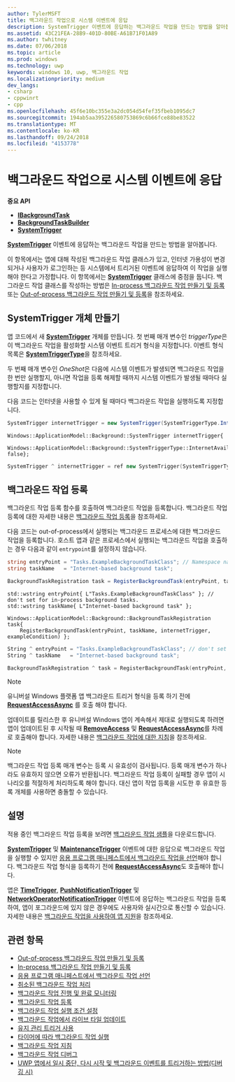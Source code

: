 ```yaml
---
author: TylerMSFT
title: 백그라운드 작업으로 시스템 이벤트에 응답
description: SystemTrigger 이벤트에 응답하는 백그라운드 작업을 만드는 방법을 알아봅니다.
ms.assetid: 43C21FEA-28B9-401D-80BE-A61B71F01A89
ms.author: twhitney
ms.date: 07/06/2018
ms.topic: article
ms.prod: windows
ms.technology: uwp
keywords: windows 10, uwp, 백그라운드 작업
ms.localizationpriority: medium
dev_langs:
- csharp
- cppwinrt
- cpp
ms.openlocfilehash: 45f6e10bc355e3a2dc054d54fef35fbeb1095dc7
ms.sourcegitcommit: 194ab5aa395226580753869c6b66fce88be83522
ms.translationtype: MT
ms.contentlocale: ko-KR
ms.lasthandoff: 09/24/2018
ms.locfileid: "4153778"
---
```

# <a name="respond-to-system-events-with-background-tasks"></a>백그라운드 작업으로 시스템 이벤트에 응답

**중요 API**

- [**IBackgroundTask**](https://msdn.microsoft.com/library/windows/apps/br224794)
- [**BackgroundTaskBuilder**](https://msdn.microsoft.com/library/windows/apps/br224768)
- [**SystemTrigger**](https://msdn.microsoft.com/library/windows/apps/br224838)

[**SystemTrigger**](https://msdn.microsoft.com/library/windows/apps/br224839) 이벤트에 응답하는 백그라운드 작업을 만드는 방법을 알아봅니다.

이 항목에서는 앱에 대해 작성된 백그라운드 작업 클래스가 있고, 인터넷 가용성이 변경되거나 사용자가 로그인하는 등 시스템에서 트리거된 이벤트에 응답하여 이 작업을 실행해야 한다고 가정합니다. 이 항목에서는 [**SystemTrigger**](https://msdn.microsoft.com/library/windows/apps/br224839) 클래스에 중점을 둡니다. 백그라운드 작업 클래스를 작성하는 방법은 [In-process 백그라운드 작업 만들기 및 등록](create-and-register-an-inproc-background-task.md) 또는 [Out-of-process 백그라운드 작업 만들기 및 등록](create-and-register-a-background-task.md)을 참조하세요.

## <a name="create-a-systemtrigger-object"></a>SystemTrigger 개체 만들기

앱 코드에서 새 [**SystemTrigger**](https://msdn.microsoft.com/library/windows/apps/br224838) 개체를 만듭니다. 첫 번째 매개 변수인 *triggerType*은 이 백그라운드 작업을 활성화할 시스템 이벤트 트리거 형식을 지정합니다. 이벤트 형식 목록은 [**SystemTriggerType**](https://msdn.microsoft.com/library/windows/apps/br224839)을 참조하세요.

두 번째 매개 변수인 *OneShot*은 다음에 시스템 이벤트가 발생되면 백그라운드 작업을 한 번만 실행할지, 아니면 작업을 등록 해제할 때까지 시스템 이벤트가 발생될 때마다 실행할지를 지정합니다.

다음 코드는 인터넷을 사용할 수 있게 될 때마다 백그라운드 작업을 실행하도록 지정합니다.

```csharp
SystemTrigger internetTrigger = new SystemTrigger(SystemTriggerType.InternetAvailable, false);
```

```cppwinrt
Windows::ApplicationModel::Background::SystemTrigger internetTrigger{
    Windows::ApplicationModel::Background::SystemTriggerType::InternetAvailable, false};
```

```cpp
SystemTrigger ^ internetTrigger = ref new SystemTrigger(SystemTriggerType::InternetAvailable, false);
```

## <a name="register-the-background-task"></a>백그라운드 작업 등록

백그라운드 작업 등록 함수를 호출하여 백그라운드 작업을 등록합니다. 백그라운드 작업 등록에 대한 자세한 내용은 [백그라운드 작업 등록](register-a-background-task.md)을 참조하세요.

다음 코드는 out-of-process에서 실행되는 백그라운드 프로세스에 대한 백그라운드 작업을 등록합니다. 호스트 앱과 같은 프로세스에서 실행되는 백그라운드 작업을 호출하는 경우 다음과 같이 `entrypoint`를 설정하지 않습니다.

```csharp
string entryPoint = "Tasks.ExampleBackgroundTaskClass"; // Namespace name, '.', and the name of the class containing the background task
string taskName   = "Internet-based background task";

BackgroundTaskRegistration task = RegisterBackgroundTask(entryPoint, taskName, internetTrigger, exampleCondition);
```

```cppwinrt
std::wstring entryPoint{ L"Tasks.ExampleBackgroundTaskClass" }; // don't set for in-process background tasks.
std::wstring taskName{ L"Internet-based background task" };

Windows::ApplicationModel::Background::BackgroundTaskRegistration task{
    RegisterBackgroundTask(entryPoint, taskName, internetTrigger, exampleCondition) };
```

```cpp
String ^ entryPoint = "Tasks.ExampleBackgroundTaskClass"; // don't set for in-process background tasks
String ^ taskName   = "Internet-based background task";

BackgroundTaskRegistration ^ task = RegisterBackgroundTask(entryPoint, taskName, internetTrigger, exampleCondition);
```

> [!NOTE]
> 유니버설 Windows 플랫폼 앱 백그라운드 트리거 형식을 등록 하기 전에 [**RequestAccessAsync**](https://msdn.microsoft.com/library/windows/apps/hh700485) 를 호출 해야 합니다.

업데이트를 릴리스한 후 유니버설 Windows 앱이 계속해서 제대로 실행되도록 하려면 앱이 업데이트된 후 시작될 때 [**RemoveAccess**](https://msdn.microsoft.com/library/windows/apps/hh700471) 및 [**RequestAccessAsync**](https://msdn.microsoft.com/library/windows/apps/hh700485)를 차례로 호출해야 합니다. 자세한 내용은 [백그라운드 작업에 대한 지침](guidelines-for-background-tasks.md)을 참조하세요.

> [!NOTE]
> 백그라운드 작업 등록 매개 변수는 등록 시 유효성이 검사됩니다. 등록 매개 변수가 하나라도 유효하지 않으면 오류가 반환됩니다. 백그라운드 작업 등록이 실패할 경우 앱이 시나리오를 적절하게 처리하도록 해야 합니다. 대신 앱이 작업 등록을 시도한 후 유효한 등록 개체를 사용하면 충돌할 수 있습니다.
 
## <a name="remarks"></a>설명

적용 중인 백그라운드 작업 등록을 보려면 [백그라운드 작업 샘플](http://go.microsoft.com/fwlink/p/?LinkId=618666)을 다운로드합니다.

[**SystemTrigger**](https://msdn.microsoft.com/library/windows/apps/br224838) 및 [**MaintenanceTrigger**](https://msdn.microsoft.com/library/windows/apps/hh700517) 이벤트에 대한 응답으로 백그라운드 작업을 실행할 수 있지만 [응용 프로그램 매니페스트에서 백그라운드 작업을 선언](declare-background-tasks-in-the-application-manifest.md)해야 합니다. 백그라운드 작업 형식을 등록하기 전에 [**RequestAccessAsync**](https://msdn.microsoft.com/library/windows/apps/hh700485)도 호출해야 합니다.

앱은 [**TimeTrigger**](https://msdn.microsoft.com/library/windows/apps/br224843), [**PushNotificationTrigger**](https://msdn.microsoft.com/library/windows/apps/hh700543) 및 [**NetworkOperatorNotificationTrigger**](https://msdn.microsoft.com/library/windows/apps/br224831) 이벤트에 응답하는 백그라운드 작업을 등록하여, 앱이 포그라운드에 있지 않은 경우에도 사용자와 실시간으로 통신할 수 있습니다. 자세한 내용은 [백그라운드 작업을 사용하여 앱 지원](support-your-app-with-background-tasks.md)을 참조하세요.

## <a name="related-topics"></a>관련 항목

* [Out-of-process 백그라운드 작업 만들기 및 등록](create-and-register-a-background-task.md)
* [In-process 백그라운드 작업 만들기 및 등록](create-and-register-an-inproc-background-task.md)
* [응용 프로그램 매니페스트에서 백그라운드 작업 선언](declare-background-tasks-in-the-application-manifest.md)
* [취소된 백그라운드 작업 처리](handle-a-cancelled-background-task.md)
* [백그라운드 작업 진행 및 완료 모니터링](monitor-background-task-progress-and-completion.md)
* [백그라운드 작업 등록](register-a-background-task.md)
* [백그라운드 작업 실행 조건 설정](set-conditions-for-running-a-background-task.md)
* [백그라운드 작업에서 라이브 타일 업데이트](update-a-live-tile-from-a-background-task.md)
* [유지 관리 트리거 사용](use-a-maintenance-trigger.md)
* [타이머에 따라 백그라운드 작업 실행](run-a-background-task-on-a-timer-.md)
* [백그라운드 작업 지침](guidelines-for-background-tasks.md)
* [백그라운드 작업 디버그](debug-a-background-task.md)
* [UWP 앱에서 일시 중단, 다시 시작 및 백그라운드 이벤트를 트리거하는 방법(디버깅 시)](http://go.microsoft.com/fwlink/p/?linkid=254345)
